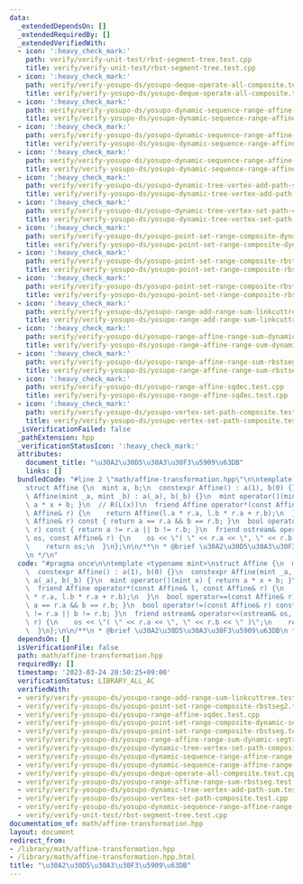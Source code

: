 ```yaml
---
data:
  _extendedDependsOn: []
  _extendedRequiredBy: []
  _extendedVerifiedWith:
  - icon: ':heavy_check_mark:'
    path: verify/verify-unit-test/rbst-segment-tree.test.cpp
    title: verify/verify-unit-test/rbst-segment-tree.test.cpp
  - icon: ':heavy_check_mark:'
    path: verify/verify-yosupo-ds/yosupo-deque-operate-all-composite.test.cpp
    title: verify/verify-yosupo-ds/yosupo-deque-operate-all-composite.test.cpp
  - icon: ':heavy_check_mark:'
    path: verify/verify-yosupo-ds/yosupo-dynamic-sequence-range-affine-range-sum-splay.test.cpp
    title: verify/verify-yosupo-ds/yosupo-dynamic-sequence-range-affine-range-sum-splay.test.cpp
  - icon: ':heavy_check_mark:'
    path: verify/verify-yosupo-ds/yosupo-dynamic-sequence-range-affine-range-sum-treap.test.cpp
    title: verify/verify-yosupo-ds/yosupo-dynamic-sequence-range-affine-range-sum-treap.test.cpp
  - icon: ':heavy_check_mark:'
    path: verify/verify-yosupo-ds/yosupo-dynamic-sequence-range-affine-range-sum.test.cpp
    title: verify/verify-yosupo-ds/yosupo-dynamic-sequence-range-affine-range-sum.test.cpp
  - icon: ':heavy_check_mark:'
    path: verify/verify-yosupo-ds/yosupo-dynamic-tree-vertex-add-path-sum.test.cpp
    title: verify/verify-yosupo-ds/yosupo-dynamic-tree-vertex-add-path-sum.test.cpp
  - icon: ':heavy_check_mark:'
    path: verify/verify-yosupo-ds/yosupo-dynamic-tree-vertex-set-path-composite.test.cpp
    title: verify/verify-yosupo-ds/yosupo-dynamic-tree-vertex-set-path-composite.test.cpp
  - icon: ':heavy_check_mark:'
    path: verify/verify-yosupo-ds/yosupo-point-set-range-composite-dynamic-segtree.test.cpp
    title: verify/verify-yosupo-ds/yosupo-point-set-range-composite-dynamic-segtree.test.cpp
  - icon: ':heavy_check_mark:'
    path: verify/verify-yosupo-ds/yosupo-point-set-range-composite-rbstseg.test.cpp
    title: verify/verify-yosupo-ds/yosupo-point-set-range-composite-rbstseg.test.cpp
  - icon: ':heavy_check_mark:'
    path: verify/verify-yosupo-ds/yosupo-point-set-range-composite-rbstseg2.test.cpp
    title: verify/verify-yosupo-ds/yosupo-point-set-range-composite-rbstseg2.test.cpp
  - icon: ':heavy_check_mark:'
    path: verify/verify-yosupo-ds/yosupo-range-add-range-sum-linkcuttree.test.cpp
    title: verify/verify-yosupo-ds/yosupo-range-add-range-sum-linkcuttree.test.cpp
  - icon: ':heavy_check_mark:'
    path: verify/verify-yosupo-ds/yosupo-range-affine-range-sum-dynamic-segtree.test.cpp
    title: verify/verify-yosupo-ds/yosupo-range-affine-range-sum-dynamic-segtree.test.cpp
  - icon: ':heavy_check_mark:'
    path: verify/verify-yosupo-ds/yosupo-range-affine-range-sum-rbstseg.test.cpp
    title: verify/verify-yosupo-ds/yosupo-range-affine-range-sum-rbstseg.test.cpp
  - icon: ':heavy_check_mark:'
    path: verify/verify-yosupo-ds/yosupo-range-affine-sqdec.test.cpp
    title: verify/verify-yosupo-ds/yosupo-range-affine-sqdec.test.cpp
  - icon: ':heavy_check_mark:'
    path: verify/verify-yosupo-ds/yosupo-vertex-set-path-composite.test.cpp
    title: verify/verify-yosupo-ds/yosupo-vertex-set-path-composite.test.cpp
  _isVerificationFailed: false
  _pathExtension: hpp
  _verificationStatusIcon: ':heavy_check_mark:'
  attributes:
    document_title: "\u30A2\u30D5\u30A3\u30F3\u5909\u63DB"
    links: []
  bundledCode: "#line 2 \"math/affine-transformation.hpp\"\n\ntemplate <typename mint>\n\
    struct Affine {\n  mint a, b;\n  constexpr Affine() : a(1), b(0) {}\n  constexpr\
    \ Affine(mint _a, mint _b) : a(_a), b(_b) {}\n  mint operator()(mint x) { return\
    \ a * x + b; }\n  // R(L(x))\n  friend Affine operator*(const Affine& l, const\
    \ Affine& r) {\n    return Affine(l.a * r.a, l.b * r.a + r.b);\n  }\n  bool operator==(const\
    \ Affine& r) const { return a == r.a && b == r.b; }\n  bool operator!=(const Affine&\
    \ r) const { return a != r.a || b != r.b; }\n  friend ostream& operator<<(ostream&\
    \ os, const Affine& r) {\n    os << \"( \" << r.a << \", \" << r.b << \" )\";\n\
    \    return os;\n  }\n};\n\n/**\n * @brief \u30A2\u30D5\u30A3\u30F3\u5909\u63DB\
    \n */\n"
  code: "#pragma once\n\ntemplate <typename mint>\nstruct Affine {\n  mint a, b;\n\
    \  constexpr Affine() : a(1), b(0) {}\n  constexpr Affine(mint _a, mint _b) :\
    \ a(_a), b(_b) {}\n  mint operator()(mint x) { return a * x + b; }\n  // R(L(x))\n\
    \  friend Affine operator*(const Affine& l, const Affine& r) {\n    return Affine(l.a\
    \ * r.a, l.b * r.a + r.b);\n  }\n  bool operator==(const Affine& r) const { return\
    \ a == r.a && b == r.b; }\n  bool operator!=(const Affine& r) const { return a\
    \ != r.a || b != r.b; }\n  friend ostream& operator<<(ostream& os, const Affine&\
    \ r) {\n    os << \"( \" << r.a << \", \" << r.b << \" )\";\n    return os;\n\
    \  }\n};\n\n/**\n * @brief \u30A2\u30D5\u30A3\u30F3\u5909\u63DB\n */\n"
  dependsOn: []
  isVerificationFile: false
  path: math/affine-transformation.hpp
  requiredBy: []
  timestamp: '2023-03-24 20:50:25+09:00'
  verificationStatus: LIBRARY_ALL_AC
  verifiedWith:
  - verify/verify-yosupo-ds/yosupo-range-add-range-sum-linkcuttree.test.cpp
  - verify/verify-yosupo-ds/yosupo-point-set-range-composite-rbstseg2.test.cpp
  - verify/verify-yosupo-ds/yosupo-range-affine-sqdec.test.cpp
  - verify/verify-yosupo-ds/yosupo-point-set-range-composite-dynamic-segtree.test.cpp
  - verify/verify-yosupo-ds/yosupo-point-set-range-composite-rbstseg.test.cpp
  - verify/verify-yosupo-ds/yosupo-range-affine-range-sum-dynamic-segtree.test.cpp
  - verify/verify-yosupo-ds/yosupo-dynamic-tree-vertex-set-path-composite.test.cpp
  - verify/verify-yosupo-ds/yosupo-dynamic-sequence-range-affine-range-sum.test.cpp
  - verify/verify-yosupo-ds/yosupo-dynamic-sequence-range-affine-range-sum-treap.test.cpp
  - verify/verify-yosupo-ds/yosupo-deque-operate-all-composite.test.cpp
  - verify/verify-yosupo-ds/yosupo-range-affine-range-sum-rbstseg.test.cpp
  - verify/verify-yosupo-ds/yosupo-dynamic-tree-vertex-add-path-sum.test.cpp
  - verify/verify-yosupo-ds/yosupo-vertex-set-path-composite.test.cpp
  - verify/verify-yosupo-ds/yosupo-dynamic-sequence-range-affine-range-sum-splay.test.cpp
  - verify/verify-unit-test/rbst-segment-tree.test.cpp
documentation_of: math/affine-transformation.hpp
layout: document
redirect_from:
- /library/math/affine-transformation.hpp
- /library/math/affine-transformation.hpp.html
title: "\u30A2\u30D5\u30A3\u30F3\u5909\u63DB"
---
```

